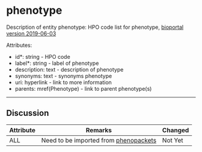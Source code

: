 # phenotype #

Description of entity phenotype: HPO code list for phenotype, [bioportal version 2019-06-03](http://bioportal.bioontology.org/ontologies/HP)

Attributes:
* id*: string - HPO code
* label*: string - label of phenotype
* description: text - description of phenotype
* synonyms: text - synonyms phenotype
* uri: hyperlink - link to more information
* parents: mref(Phenotype) - link to parent phenotype(s)

---

## Discussion ##


| Attribute | Remarks    | Changed  |
| ---------- | ------------ | ---------- |
| ALL | Need to be imported from [phenopackets](https://phenopackets-schema.readthedocs.io/en/latest/)| Not Yet |
